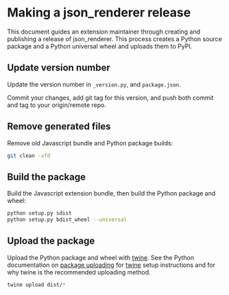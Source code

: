 # Making a json_renderer release

This document guides an extension maintainer through creating and publishing a release of json_renderer. This process creates a Python source package and a Python universal wheel and uploads them to PyPI.

## Update version number

Update the version number in `_version.py`, and `package.json`.

Commit your changes, add git tag for this version, and push both commit and tag to your origin/remote repo.

## Remove generated files

Remove old Javascript bundle and Python package builds:

```bash
git clean -xfd
```

## Build the package

Build the Javascript extension bundle, then build the Python package and wheel:

```bash
python setup.py sdist
python setup.py bdist_wheel --universal
```

## Upload the package

Upload the Python package and wheel with [twine](https://github.com/pypa/twine). See the Python documentation on [package uploading](https://packaging.python.org/distributing/#uploading-your-project-to-pypi)
for [twine](https://github.com/pypa/twine) setup instructions and for why twine is the recommended uploading method.

```bash
twine upload dist/*
```
